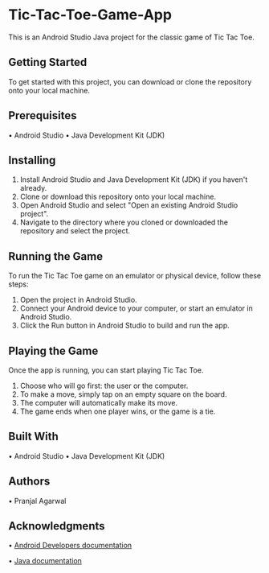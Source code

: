 # Tic-Tac-Toe-Game-App

This is an Android Studio Java project for the classic game of Tic Tac Toe.


## Getting Started

To get started with this project, you can download or clone the repository onto your local machine.

## Prerequisites

• Android Studio
• Java Development Kit (JDK)


## Installing

1. Install Android Studio and Java Development Kit (JDK) if you haven't already.
2. Clone or download this repository onto your local machine.
3. Open Android Studio and select "Open an existing Android Studio project".
4. Navigate to the directory where you cloned or downloaded the repository and select the project.

## Running the Game

To run the Tic Tac Toe game on an emulator or physical device, follow these steps:

1. Open the project in Android Studio.
2. Connect your Android device to your computer, or start an emulator in Android Studio.
3. Click the Run button in Android Studio to build and run the app.

## Playing the Game

Once the app is running, you can start playing Tic Tac Toe.

1. Choose who will go first: the user or the computer.
2. To make a move, simply tap on an empty square on the board.
3. The computer will automatically make its move.
4. The game ends when one player wins, or the game is a tie.

## Built With

• Android Studio
• Java Development Kit (JDK)

## Authors

• Pranjal Agarwal

## Acknowledgments

• [Android Developers documentation](https://developer.android.com/docs)

• [Java documentation](https://docs.oracle.com/en/java/javase/14/docs/api/index.html)
